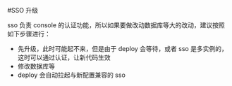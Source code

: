#SSO 升级

sso 负责 console 的认证功能，所以如果要做改动数据库等大的改动，建议按照如下步骤进行：

- 先升级，此时可能起不来，但是由于 deploy 会等待，或者 sso 是多实例的，这时可以通过认证，让新代码生效
- 修改数据库等
- deploy 会自动拉起与新配置兼容的 sso

